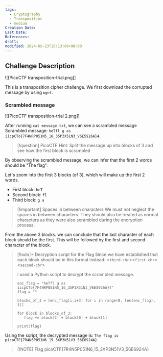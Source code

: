 ```yaml
---
tags:
  - Cryptography
  - Transposition
  - medium
Creation Date: 
Last Date: 
References: 
draft: 
modified: 2024-08-23T15:13:06+08:00
---
```

## Challenge Description

![[PicoCTF transposition-trial.png]]

This is a transposition cipher challenge. We first download the corrupted message by using `wget`. 

### Scrambled message
![[PicoCTF transposition-trial 2.png]]

After running `cat message.txt`, we can see a scrambled message 
Scrambled message: `heTfl g as iicpCTo{7F4NRP051N5_16_35P3X51N3_V6E5926A}4`.

>[!question] PicoCTF Hint: Split the message up into blocks of 3 and see how the first block is scrambled

By observing the scrambled message, we can infer that the first 2 words should be "The flag".

Let's zoom into the first 3 blocks (of 3), which will make up the first 2 words.
-  First block: `heT`
-  Second block: `fl `
-  Third block: `g a`
>[!important] Spaces in between characters
>We must not neglect the spaces in between characters. They should also be treated as normal characters as they were also scrambled during the encryption process.

From the above 3 blocks. we can conclude that the last character of each block should be the first. This will be followed by the first and second character of the block.

>[!todo]+ Decryption script for the Flag
>Since we have established that each block should be in this format instead: 
><`third-chr`><`first-chr`><`second-chr`>
>
>I used a Python script to decrypt the scrambled message.
>```
>enc_flag = "heTfl g as iicpCTo{7F4NRP051N5_16_35P3X51N3_V6E5926A}4"
>flag = ""
>
>blocks_of_3 = [enc_flag[i:i+3] for i in range(0, len(enc_flag), 3)]
>
>for block in blocks_of_3:
>    flag += block[2] + block[0] + block[1]
>
>print(flag)
>```

Using the script, the decrypted message is:
`The flag is picoCTF{7R4N5P051N6_15_3XP3N51V3_56E6924A}`

 >[!NOTE] Flag
>picoCTF{7R4N5P051N6_15_3XP3N51V3_56E6924A}
